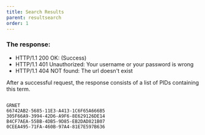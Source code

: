 ```yaml
---
title: Search Results
parent: resultsearch
order: 1
---
```


### The response:

- HTTP/1.1 200 OK: (Success)
- HTTP/1.1 401 Unauthorized: Your username or your password is wrong
- HTTP/1.1 404 NOT found: The url doesn't exist

After a successful request, the response consists of a list of PIDs containing this term.

<pre><code>
GRNET
66742AB2-5685-11E3-A413-1C6F65A666B5
305F66A9-3994-42D6-A9F6-8E629126DE14
B4CF7AEA-55BB-4DB5-9D85-EB2DAD821B07
0CEEA495-71FA-460B-97A4-81E7E597B636
</code></pre>

